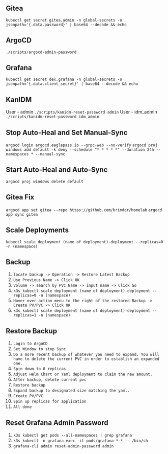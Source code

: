 ## Gitea
`kubectl get secret gitea.admin -n global-secrets -o jsonpath='{.data.password}' | base64 --decode && echo`

## ArgoCD
`./scripts/argocd-admin-password`

## Grafana
`kubectl get secret dex.grafana -n global-secrets -o jsonpath='{.data.client_secret}' | base64 --decode && echo`

## KanIDM
User - admin
`./scripts/kanidm-reset-password admin`
User - idm_admin
`./scripts/kanidm-reset-password idm_admin`

## Stop Auto-Heal and Set Manual-Sync
`argocd login argocd.eaglepass.io --grpc-web --no-verify`
`argocd proj windows add default -k deny --schedule "* * * * *" --duration 24h --namespaces * --manual-sync`

## Start Auto-Heal and Auto-Sync
`argocd proj windows delete default`

## Gitea Fix
`argocd app set gitea --repo https://github.com/brimdor/homelab`
`argocd app sync gitea`


## Scale Deployments
`kubectl scale deployment (name of deployment)-deployment --replicas=0 -n (namespace)`


## Backup
1. `locate backup -> Operation -> Restore Latest Backup`
2. `Use Previous Name -> Click OK`
3. `Volume -> search by PVC Name -> input name -> Click Go`
4. `k3s kubectl scale deployment (name of deployment)-deployment --replicas=0 -n (namespace)`
5. `Hover over action menu to the right of the restored Backup -> Create PV/PVC -> Click OK`
6. `k3s kubectl scale deployment (name of deployment)-deployment --replicas=1 -n (namespace)`


## Restore Backup
1. `Login to ArgoCD`
2. `Set Window to stop Sync`
3. `Do a more recent backup of whatever you need to expand. You will have to delete the current PVC in order to establish an expanded one.`
4. `Spin down to 0 replicas`
5. `Adjust Helm Chart or Yaml deployment to claim the new amount.`
6. `After backup, delete current pvc`
7. `Restore backup`
8. `Expand backup to designated size matching the yaml.`
9. `Create PV/PVC`
10. `Spin up replicas for application`
11. `All done`




## Reset Grafana Admin Password
1. `k3s kubectl get pods --all-namespaces | grep grafana`
2. `k3s kubectl -n grafana exec -it pods/grafana-*-* -- /bin/sh`
3. `grafana-cli admin reset-admin-password admin`